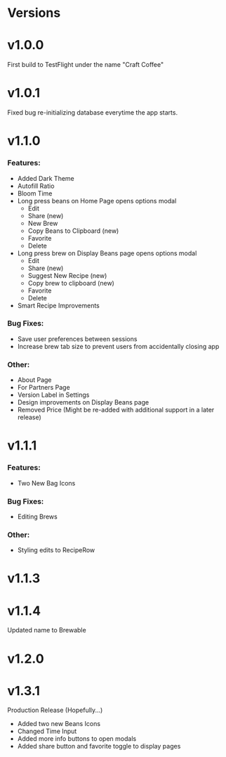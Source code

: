 # **Versions**
# v1.0.0
First build to TestFlight under the name "Craft Coffee"

# v1.0.1
Fixed bug re-initializing database everytime the app starts.

# v1.1.0
### Features: 
- Added Dark Theme
- Autofill Ratio
- Bloom Time
- Long press beans on Home Page opens options modal
    - Edit
    - Share (new)
    - New Brew 
    - Copy Beans to Clipboard (new)
    - Favorite 
    - Delete
- Long press brew on Display Beans page opens options modal
    - Edit
    - Share (new)
    - Suggest New Recipe (new)
    - Copy brew to clipboard (new)
    - Favorite
    - Delete
- Smart Recipe Improvements
### Bug Fixes:
- Save user preferences between sessions
- Increase brew tab size to prevent users from accidentally closing app
### Other: 
- About Page
- For Partners Page
- Version Label in Settings
- Design improvements on Display Beans page
- Removed Price (Might be re-added with additional support in a later release)

# v1.1.1
### Features:
- Two New Bag Icons
### Bug Fixes: 
- Editing Brews
### Other: 
- Styling edits to RecipeRow

# v1.1.3

# v1.1.4
Updated name to Brewable

# v1.2.0

# v1.3.1
Production Release (Hopefully...)
- Added two new Beans Icons
- Changed Time Input
- Added more info buttons to open modals
- Added share button and favorite toggle to display pages